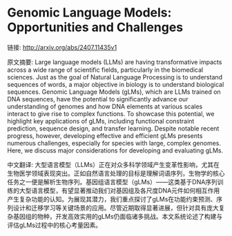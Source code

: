 # Genomic Language Models: Opportunities and Challenges

链接: http://arxiv.org/abs/2407.11435v1

原文摘要:
Large language models (LLMs) are having transformative impacts across a wide
range of scientific fields, particularly in the biomedical sciences. Just as
the goal of Natural Language Processing is to understand sequences of words, a
major objective in biology is to understand biological sequences. Genomic
Language Models (gLMs), which are LLMs trained on DNA sequences, have the
potential to significantly advance our understanding of genomes and how DNA
elements at various scales interact to give rise to complex functions. To
showcase this potential, we highlight key applications of gLMs, including
functional constraint prediction, sequence design, and transfer learning.
Despite notable recent progress, however, developing effective and efficient
gLMs presents numerous challenges, especially for species with large, complex
genomes. Here, we discuss major considerations for developing and evaluating
gLMs.

中文翻译:
大型语言模型（LLMs）正在对众多科学领域产生变革性影响，尤其在生物医学领域表现突出。正如自然语言处理的目标是理解词语序列，生物学的核心任务之一便是解析生物序列。基因组语言模型（gLMs）——这类基于DNA序列训练的大型语言模型，有望显著推动我们对基因组及各尺度DNA元件如何相互作用产生复杂功能的认知。为展现其潜力，我们重点探讨了gLMs在功能约束预测、序列设计和迁移学习等关键场景的应用。尽管近期取得显著进展，但针对具有庞大复杂基因组的物种，开发高效实用的gLMs仍面临诸多挑战。本文系统论述了构建与评估gLMs过程中的核心考量因素。
